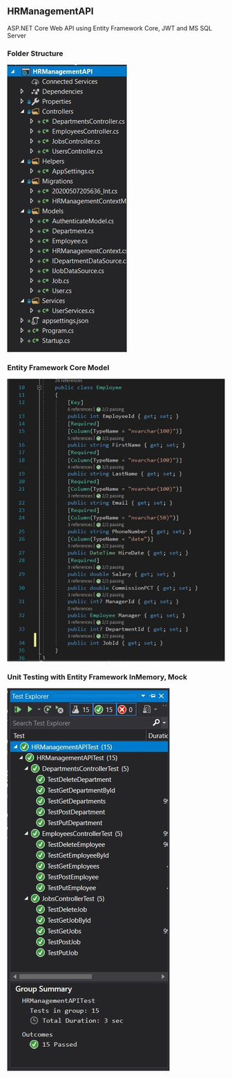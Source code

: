 ## HRManagementAPI
ASP.NET Core Web API using Entity Framework Core, JWT and MS SQL Server

### Folder Structure
![Image](https://github.com/xerun/Angular9-ASP.NET-Core-Web-API-Entity-Framework-Core-JWT/blob/master/images/folders.JPG)

### Entity Framework Core Model
![Image](https://github.com/xerun/Angular9-ASP.NET-Core-Web-API-Entity-Framework-Core-JWT/blob/master/images/EmployeeModel.JPG)

### Unit Testing with Entity Framework InMemory, Mock
![Image](https://github.com/xerun/Angular9-ASP.NET-Core-Web-API-Entity-Framework-Core-JWT/blob/master/images/unitTest.JPG)
